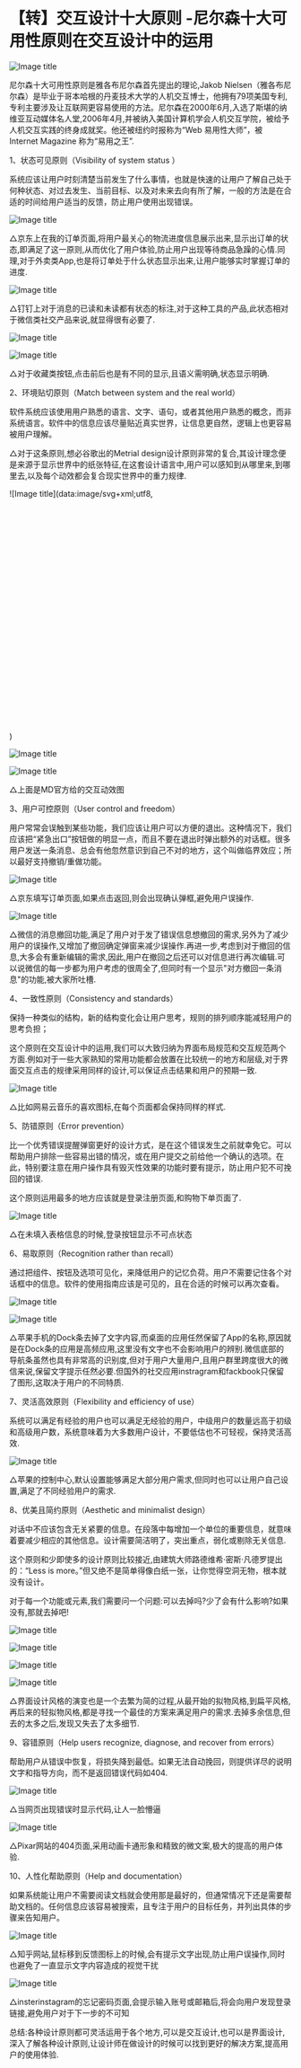 ﻿

【转】交互设计十大原则 -尼尔森十大可用性原则在交互设计中的运用
================================

![Image title](https://user-gold-cdn.xitu.io/2019/7/21/16c104a99d2fc63f?imageView2/0/w/1280/h/960/format/webp/ignore-error/1)

尼尔森十大可用性原则是雅各布尼尔森首先提出的理论,Jakob Nielsen（雅各布尼尔森）是毕业于哥本哈根的丹麦技术大学的人机交互博士，他拥有79项美国专利,专利主要涉及让互联网更容易使用的方法。尼尔森在2000年6月,入选了斯堪的纳维亚互动媒体名人堂,2006年4月,并被纳入美国计算机学会人机交互学院，被给予人机交互实践的终身成就奖。他还被纽约时报称为“Web 易用性大师”，被 Internet Magazine 称为“易用之王”.

1、状态可见原则（Visibility of system status ）

系统应该让用户时刻清楚当前发生了什么事情，也就是快速的让用户了解自己处于何种状态、对过去发生、当前目标、以及对未来去向有所了解，一般的方法是在合适的时间给用户适当的反馈，防止用户使用出现错误。

![Image title](https://user-gold-cdn.xitu.io/2019/7/21/16c104a9a1d7b593?imageView2/0/w/1280/h/960/format/webp/ignore-error/1)

△京东上在我的订单页面,将用户最关心的物流进度信息展示出来,显示出订单的状态,即满足了这一原则,从而优化了用户体验,防止用户出现等待商品急躁的心情.同理,对于外卖类App,也是将订单处于什么状态显示出来,让用户能够实时掌握订单的进度.

![Image title](https://user-gold-cdn.xitu.io/2019/7/21/16c104a9a1c414f9?imageView2/0/w/1280/h/960/format/webp/ignore-error/1)

△钉钉上对于消息的已读和未读都有状态的标注,对于这种工具的产品,此状态相对于微信类社交产品来说,就显得很有必要了.

![Image title](https://user-gold-cdn.xitu.io/2019/7/21/16c104a9a0d399e7?imageView2/0/w/1280/h/960/format/webp/ignore-error/1)

![Image title](https://user-gold-cdn.xitu.io/2019/7/21/16c104a9a370cbe1?imageView2/0/w/1280/h/960/format/webp/ignore-error/1)

△对于收藏类按钮,点击前后也是有不同的显示,且语义需明确,状态显示明确.

2、环境贴切原则（Match between system and the real world）

软件系统应该使用用户熟悉的语言、文字、语句，或者其他用户熟悉的概念，而非系统语言。软件中的信息应该尽量贴近真实世界，让信息更自然，逻辑上也更容易被用户理解。

△对于这条原则,想必谷歌出的Metrial design设计原则非常的复合,其设计理念便是来源于显示世界中的纸张特征,在这套设计语言中,用户可以感知到从哪里来,到哪里去,以及每个动效都会复合现实世界中的重力规律.

![Image title](data:image/svg+xml;utf8,<?xml version="1.0"?><svg xmlns="http://www.w3.org/2000/svg" version="1.1" width="820" height="676"></svg>)

![Image title](https://user-gold-cdn.xitu.io/2019/7/21/16c104a9bfe0d570?imageslim)

![Image title](https://user-gold-cdn.xitu.io/2019/7/21/16c104a9c4d422e7?imageslim)

△上面是MD官方给的交互动效图

3、用户可控原则（User control and freedom）

用户常常会误触到某些功能，我们应该让用户可以方便的退出。这种情况下，我们应该把“紧急出口”按钮做的明显一点，而且不要在退出时弹出额外的对话框。很多用户发送一条消息、总会有他忽然意识到自己不对的地方，这个叫做临界效应；所以最好支持撤销/重做功能。

![Image title](https://user-gold-cdn.xitu.io/2019/7/21/16c104a9c59f7285?imageView2/0/w/1280/h/960/format/webp/ignore-error/1)

△京东填写订单页面,如果点击返回,则会出现确认弹框,避免用户误操作.

![Image title](https://user-gold-cdn.xitu.io/2019/7/21/16c104a9c827e93e?imageView2/0/w/1280/h/960/format/webp/ignore-error/1)

△微信的消息撤回功能,满足了用户对于发了错误信息想撤回的需求,另外为了减少用户的误操作,又增加了撤回确定弹窗来减少误操作.再进一步,考虑到对于撤回的信息,大多会有重新编辑的需求,因此,用户在撤回之后还可以对信息进行再次编辑.可以说微信的每一步都为用户考虑的很周全了,但同时有一个显示"对方撤回一条消息"的功能,被大家所吐槽.

4、一致性原则（Consistency and standards）

保持一种类似的结构，新的结构变化会让用户思考，规则的排列顺序能减轻用户的思考负担；

这个原则在交互设计中的运用,我们可以大致归纳为界面布局规范和交互规范两个方面.例如对于一些大家熟知的常用功能都会放置在比较统一的地方和层级,对于界面交互点击的规律采用同样的设计,可以保证点击结果和用户的预期一致.

![Image title](https://user-gold-cdn.xitu.io/2019/7/21/16c104a9ca463829?imageView2/0/w/1280/h/960/format/webp/ignore-error/1)

△比如网易云音乐的喜欢图标,在每个页面都会保持同样的样式.

5、防错原则（Error prevention）

比一个优秀错误提醒弹窗更好的设计方式，是在这个错误发生之前就幸免它。可以帮助用户排除一些容易出错的情况，或在用户提交之前给他一个确认的选项。在此，特别要注意在用户操作具有毁灭性效果的功能时要有提示，防止用户犯不可挽回的错误.

这个原则运用最多的地方应该就是登录注册页面,和购物下单页面了.

![Image title](https://user-gold-cdn.xitu.io/2019/7/21/16c104a9c889bdbf?imageView2/0/w/1280/h/960/format/webp/ignore-error/1)

△在未填入表格信息的时候,登录按钮显示不可点状态

6、易取原则（Recognition rather than recall）

通过把组件、按钮及选项可见化，来降低用户的记忆负荷。用户不需要记住各个对话框中的信息。软件的使用指南应该是可见的，且在合适的时候可以再次查看。

![Image title](https://user-gold-cdn.xitu.io/2019/7/21/16c104a9e92ebbb4?imageView2/0/w/1280/h/960/format/webp/ignore-error/1)

![Image title](https://user-gold-cdn.xitu.io/2019/7/21/16c104a9eb9f48cb?imageView2/0/w/1280/h/960/format/webp/ignore-error/1)

△苹果手机的Dock条去掉了文字内容,而桌面的应用任然保留了App的名称,原因就是在Dock条的应用是高频应用,这里没有文字也不会影响用户的辨别.微信底部的导航条虽然也具有非常高的识别度,但对于用户大量用户,且用户群里跨度很大的微信来说,保留文字提示任然必要.但国外的社交应用instragram和fackbook只保留了图形,这取决于用户的不同特质.

7、灵活高效原则（Flexibility and efficiency of use）

系统可以满足有经验的用户也可以满足无经验的用户，中级用户的数量远高于初级和高级用户数，系统意味着为大多数用户设计，不要低估也不可轻视，保持灵活高效.

![Image title](https://user-gold-cdn.xitu.io/2019/7/21/16c104a9ec0158d5?imageView2/0/w/1280/h/960/format/webp/ignore-error/1)

△苹果的控制中心,默认设置能够满足大部分用户需求,但同时也可以让用户自己设置,满足了不同经验用户的需求.

8、优美且简约原则（Aesthetic and minimalist design）

对话中不应该包含无关紧要的信息。在段落中每增加一个单位的重要信息，就意味着要减少相应的其他信息。设计需要简洁明了，突出重点，弱化或剔除无关信息.

这个原则和少即使多的设计原则比较接近,由建筑大师路德维希·密斯·凡德罗提出的：“Less is more。”但又绝不是简单得像白纸一张，让你觉得空洞无物，根本就没有设计。

对于每一个功能或元素,我们需要问一个问题:可以去掉吗?少了会有什么影响?如果没有,那就去掉吧!

![Image title](https://user-gold-cdn.xitu.io/2019/7/21/16c104a9ecee2852?imageView2/0/w/1280/h/960/format/webp/ignore-error/1)

![Image title](https://user-gold-cdn.xitu.io/2019/7/21/16c104a9ef9d7014?imageView2/0/w/1280/h/960/format/webp/ignore-error/1)

![Image title](https://user-gold-cdn.xitu.io/2019/7/21/16c104a9f15aa2f8?imageView2/0/w/1280/h/960/format/webp/ignore-error/1)

![Image title](https://user-gold-cdn.xitu.io/2019/7/21/16c104aa0eb57087?imageView2/0/w/1280/h/960/format/webp/ignore-error/1)

△界面设计风格的演变也是一个去繁为简的过程,从最开始的拟物风格,到扁平风格,再后来的轻拟物风格,都是寻找一个最佳的方案来满足用户的需求.去掉多余信息,但去的太多之后,发现又失去了太多细节.

9、容错原则（Help users recognize, diagnose, and recover from errors）

帮助用户从错误中恢复，将损失降到最低。如果无法自动挽回，则提供详尽的说明文字和指导方向，而不是返回错误代码如404.

![Image title](https://user-gold-cdn.xitu.io/2019/7/21/16c104aa0f373b95?imageView2/0/w/1280/h/960/format/webp/ignore-error/1)

△当网页出现错误时显示代码,让人一脸懵逼

![Image title](https://user-gold-cdn.xitu.io/2019/7/21/16c104aa11e2f53c?imageView2/0/w/1280/h/960/format/webp/ignore-error/1)

△Pixar网站的404页面,采用动画卡通形象和精致的微文案,极大的提高的用户体验.

10、人性化帮助原则（Help and documentation）

如果系统能让用户不需要阅读文档就会使用那是最好的，但通常情况下还是需要帮助文档的。任何信息应该容易被搜索，且专注于用户的目标任务，并列出具体的步骤来告知用户。

![Image title](https://user-gold-cdn.xitu.io/2019/7/21/16c104aa1462ea1d?imageView2/0/w/1280/h/960/format/webp/ignore-error/1)

△知乎网站,鼠标移到反馈图标上的时候,会有提示文字出现,防止用户误操作,同时也避免了一直显示文字内容造成的视觉干扰

![Image title](https://user-gold-cdn.xitu.io/2019/7/21/16c104aa15a54aa2?imageView2/0/w/1280/h/960/format/webp/ignore-error/1)

△insterinstagram的忘记密码页面,会提示输入账号或邮箱后,将会向用户发现登录链接,避免用户对于下一步的不可知

总结:各种设计原则都可灵活运用于各个地方,可以是交互设计,也可以是界面设计,深入了解各种设计原则,让设计师在做设计的时候可以找到更好的解决方案,提高用户的使用体验.